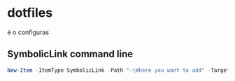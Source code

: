 # dotfiles
é o configuras

## SymbolicLink command line
``` Powershell
New-Item -ItemType SymbolicLink -Path "~\Where you want to add" -Target "~\Where is it"
```

